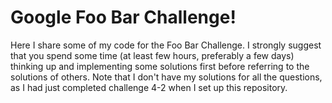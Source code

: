 # Google Foo Bar Challenge!
Here I share some of my code for the Foo Bar Challenge.
I strongly suggest that you spend some time (at least few hours, preferably a few days) thinking up and implementing some solutions first before referring to the solutions of others.
Note that I don't have my solutions for all the questions, as I had just completed challenge 4-2 when I set up this repository.
